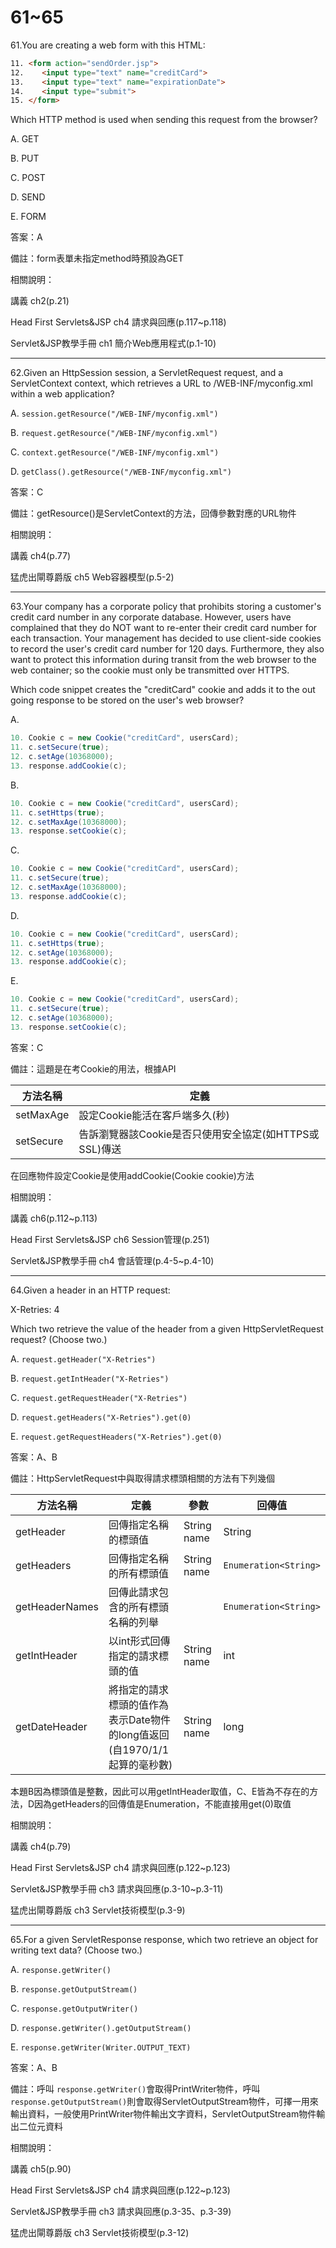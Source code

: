 61~65
========================
61.You are creating a web form with this HTML: 

```html
11. <form action="sendOrder.jsp"> 
12.    <input type="text" name="creditCard"> 
13.    <input type="text" name="expirationDate"> 
14.    <input type="submit"> 
15. </form> 
```

Which HTTP method is used when sending this request from the browser?

A.   GET 

B.   PUT 

C.   POST

D.   SEND 

E.   FORM

<!--sec data-title="解析" data-id="section61_2" data-collapse=true ces-->
答案：A

備註：form表單未指定method時預設為GET

相關說明：

講義 ch2(p.21)

Head First Servlets&JSP ch4 請求與回應(p.117~p.118)

Servlet&JSP教學手冊 ch1 簡介Web應用程式(p.1-10)
<!--endsec-->

---
62.Given an HttpSession session, a ServletRequest request, and a ServletContext context, which retrieves a URL to /WEB-INF/myconfig.xml within a web application?

A.   `session.getResource("/WEB-INF/myconfig.xml") `

B.   `request.getResource("/WEB-INF/myconfig.xml") `

C.   `context.getResource("/WEB-INF/myconfig.xml") `

D.   `getClass().getResource("/WEB-INF/myconfig.xml")`

<!--sec data-title="解析" data-id="section62_2" data-collapse=true ces-->
答案：C

備註：getResource()是ServletContext的方法，回傳參數對應的URL物件

相關說明：

講義 ch4(p.77)

猛虎出閘尊爵版 ch5 Web容器模型(p.5-2)
<!--endsec-->

---
63.Your company has a corporate policy that prohibits storing a customer's credit card number in any corporate database. However, users have complained that they do NOT want to re-enter their credit card number for each transaction. Your management has decided to use client-side cookies to record the user's credit card number for 120 days. Furthermore, they also want to protect this information during transit from the web browser to the web container; so the cookie must only be transmitted over HTTPS. 

Which code snippet creates the "creditCard" cookie and adds it to the out going response to be stored on the user's web browser?

A.   

```java
10. Cookie c = new Cookie("creditCard", usersCard); 
11. c.setSecure(true); 
12. c.setAge(10368000); 
13. response.addCookie(c); 
```

B.   

```java
10. Cookie c = new Cookie("creditCard", usersCard); 
11. c.setHttps(true); 
12. c.setMaxAge(10368000); 
13. response.setCookie(c); 
```

C.   

```java
10. Cookie c = new Cookie("creditCard", usersCard); 
11. c.setSecure(true); 
12. c.setMaxAge(10368000); 
13. response.addCookie(c); 
```

D.   

```java
10. Cookie c = new Cookie("creditCard", usersCard); 
11. c.setHttps(true); 
12. c.setAge(10368000); 
13. response.addCookie(c); 
```

E.   

```java
10. Cookie c = new Cookie("creditCard", usersCard);
11. c.setSecure(true); 
12. c.setAge(10368000); 
13. response.setCookie(c);
```

<!--sec data-title="解析" data-id="section63_2" data-collapse=true ces-->
答案：C

備註：這題是在考Cookie的用法，根據API

| 方法名稱 | 定義 |
| ----- | ----- |
|setMaxAge|設定Cookie能活在客戶端多久(秒)|
|setSecure|告訴瀏覽器該Cookie是否只使用安全協定(如HTTPS或SSL)傳送|

在回應物件設定Cookie是使用addCookie(Cookie cookie)方法


相關說明：

講義 ch6(p.112~p.113)

Head First Servlets&JSP ch6 Session管理(p.251)

Servlet&JSP教學手冊 ch4 會話管理(p.4-5~p.4-10)
<!--endsec-->

---
64.Given a header in an HTTP request: 

X-Retries: 4 

Which two retrieve the value of the header from a given HttpServletRequest request? (Choose two.)

A.  `request.getHeader("X-Retries") `

B.  `request.getIntHeader("X-Retries") `

C.  `request.getRequestHeader("X-Retries") `

D.   `request.getHeaders("X-Retries").get(0) `

E.   `request.getRequestHeaders("X-Retries").get(0)`

<!--sec data-title="解析" data-id="section64_2" data-collapse=true ces-->
答案：A、B

備註：HttpServletRequest中與取得請求標頭相關的方法有下列幾個

| 方法名稱 | 定義 |  參數 |  回傳值 |
| ----- | ----- | ----- | ----- |
|getHeader|回傳指定名稱的標頭值| String name | String |
|getHeaders|回傳指定名稱的所有標頭值|String name|`Enumeration<String>`|
|getHeaderNames|回傳此請求包含的所有標頭名稱的列舉||`Enumeration<String>`|
|getIntHeader|以int形式回傳指定的請求標頭的值| String name | int |
|getDateHeader|將指定的請求標頭的值作為表示Date物件的long值返回(自1970/1/1起算的毫秒數)| String name | long |

本題B因為標頭值是整數，因此可以用getIntHeader取值，C、E皆為不存在的方法，D因為getHeaders的回傳值是Enumeration，不能直接用get(0)取值


相關說明：

講義 ch4(p.79)

Head First Servlets&JSP ch4 請求與回應(p.122~p.123)

Servlet&JSP教學手冊 ch3 請求與回應(p.3-10~p.3-11)

猛虎出閘尊爵版 ch3 Servlet技術模型(p.3-9)
<!--endsec-->

---
65.For a given ServletResponse response, which two retrieve an object for writing text data? (Choose two.)

A.  `response.getWriter() `

B.  `response.getOutputStream() `

C.  `response.getOutputWriter() `

D.  `response.getWriter().getOutputStream() `

E.  `response.getWriter(Writer.OUTPUT_TEXT)`

<!--sec data-title="解析" data-id="section65_2" data-collapse=true ces-->
答案：A、B

備註：呼叫 `response.getWriter()`會取得PrintWriter物件，呼叫`response.getOutputStream()`則會取得ServletOutputStream物件，可擇一用來輸出資料，一般使用PrintWriter物件輸出文字資料，ServletOutputStream物件輸出二位元資料

相關說明：

講義 ch5(p.90)

Head First Servlets&JSP ch4 請求與回應(p.122~p.123)

Servlet&JSP教學手冊 ch3 請求與回應(p.3-35、p.3-39)

猛虎出閘尊爵版 ch3 Servlet技術模型(p.3-12)
<!--endsec-->


